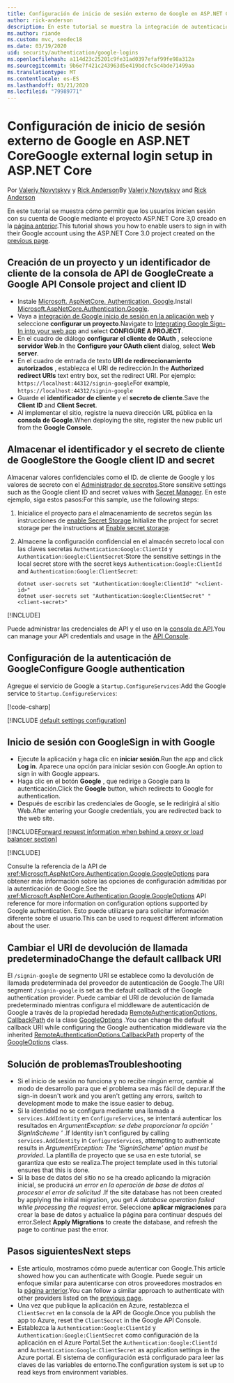 ```yaml
---
title: Configuración de inicio de sesión externo de Google en ASP.NET Core
author: rick-anderson
description: En este tutorial se muestra la integración de autenticación de usuario de la cuenta de Google en una aplicación de ASP.NET Core existente.
ms.author: riande
ms.custom: mvc, seodec18
ms.date: 03/19/2020
uid: security/authentication/google-logins
ms.openlocfilehash: a114d23c25201c9fe31ad0397efaf99fe98a312a
ms.sourcegitcommit: 9b6e7f421c243963d5e419bdcfc5c4bde71499aa
ms.translationtype: MT
ms.contentlocale: es-ES
ms.lasthandoff: 03/21/2020
ms.locfileid: "79989771"
---
```

# <a name="google-external-login-setup-in-aspnet-core"></a><span data-ttu-id="83980-103">Configuración de inicio de sesión externo de Google en ASP.NET Core</span><span class="sxs-lookup"><span data-stu-id="83980-103">Google external login setup in ASP.NET Core</span></span>

<span data-ttu-id="83980-104">Por [Valeriy Novytskyy](https://github.com/01binary) y [Rick Anderson](https://twitter.com/RickAndMSFT)</span><span class="sxs-lookup"><span data-stu-id="83980-104">By [Valeriy Novytskyy](https://github.com/01binary) and [Rick Anderson](https://twitter.com/RickAndMSFT)</span></span>

<span data-ttu-id="83980-105">En este tutorial se muestra cómo permitir que los usuarios inicien sesión con su cuenta de Google mediante el proyecto ASP.NET Core 3,0 creado en la [página anterior](xref:security/authentication/social/index).</span><span class="sxs-lookup"><span data-stu-id="83980-105">This tutorial shows you how to enable users to sign in with their Google account using the ASP.NET Core 3.0 project created on the [previous page](xref:security/authentication/social/index).</span></span>

## <a name="create-a-google-api-console-project-and-client-id"></a><span data-ttu-id="83980-106">Creación de un proyecto y un identificador de cliente de la consola de API de Google</span><span class="sxs-lookup"><span data-stu-id="83980-106">Create a Google API Console project and client ID</span></span>

* <span data-ttu-id="83980-107">Instale [Microsoft. AspNetCore. Authentication. Google](https://www.nuget.org/packages/Microsoft.AspNetCore.Authentication.Google).</span><span class="sxs-lookup"><span data-stu-id="83980-107">Install [Microsoft.AspNetCore.Authentication.Google](https://www.nuget.org/packages/Microsoft.AspNetCore.Authentication.Google).</span></span>
* <span data-ttu-id="83980-108">Vaya a [integración de Google inicio de sesión en la aplicación web](https://developers.google.com/identity/sign-in/web/devconsole-project) y seleccione **configurar un proyecto**.</span><span class="sxs-lookup"><span data-stu-id="83980-108">Navigate to [Integrating Google Sign-In into your web app](https://developers.google.com/identity/sign-in/web/devconsole-project) and select **CONFIGURE A PROJECT**.</span></span>
* <span data-ttu-id="83980-109">En el cuadro de diálogo **configurar el cliente de OAuth** , seleccione **servidor Web**.</span><span class="sxs-lookup"><span data-stu-id="83980-109">In the **Configure your OAuth client** dialog, select **Web server**.</span></span>
* <span data-ttu-id="83980-110">En el cuadro de entrada de texto **URI de redireccionamiento autorizados** , establezca el URI de redirección.</span><span class="sxs-lookup"><span data-stu-id="83980-110">In the **Authorized redirect URIs** text entry box, set the redirect URI.</span></span> <span data-ttu-id="83980-111">Por ejemplo: `https://localhost:44312/signin-google`</span><span class="sxs-lookup"><span data-stu-id="83980-111">For example, `https://localhost:44312/signin-google`</span></span>
* <span data-ttu-id="83980-112">Guarde el **identificador de cliente** y el **secreto de cliente**.</span><span class="sxs-lookup"><span data-stu-id="83980-112">Save the **Client ID** and **Client Secret**.</span></span>
* <span data-ttu-id="83980-113">Al implementar el sitio, registre la nueva dirección URL pública en la **consola de Google**.</span><span class="sxs-lookup"><span data-stu-id="83980-113">When deploying the site, register the new public url from the **Google Console**.</span></span>

## <a name="store-the-google-client-id-and-secret"></a><span data-ttu-id="83980-114">Almacenar el identificador y el secreto de cliente de Google</span><span class="sxs-lookup"><span data-stu-id="83980-114">Store the Google client ID and secret</span></span>

<span data-ttu-id="83980-115">Almacenar valores confidenciales como el ID. de cliente de Google y los valores de secreto con el [Administrador de secretos](xref:security/app-secrets).</span><span class="sxs-lookup"><span data-stu-id="83980-115">Store sensitive settings such as the Google client ID and secret values with [Secret Manager](xref:security/app-secrets).</span></span> <span data-ttu-id="83980-116">En este ejemplo, siga estos pasos:</span><span class="sxs-lookup"><span data-stu-id="83980-116">For this sample, use the following steps:</span></span>

1. <span data-ttu-id="83980-117">Inicialice el proyecto para el almacenamiento de secretos según las instrucciones de [enable Secret Storage](xref:security/app-secrets#enable-secret-storage).</span><span class="sxs-lookup"><span data-stu-id="83980-117">Initialize the project for secret storage per the instructions at [Enable secret storage](xref:security/app-secrets#enable-secret-storage).</span></span>
1. <span data-ttu-id="83980-118">Almacene la configuración confidencial en el almacén secreto local con las claves secretas `Authentication:Google:ClientId` y `Authentication:Google:ClientSecret`:</span><span class="sxs-lookup"><span data-stu-id="83980-118">Store the sensitive settings in the local secret store with the secret keys `Authentication:Google:ClientId` and `Authentication:Google:ClientSecret`:</span></span>

    ```dotnetcli
    dotnet user-secrets set "Authentication:Google:ClientId" "<client-id>"
    dotnet user-secrets set "Authentication:Google:ClientSecret" "<client-secret>"
    ```

[!INCLUDE[](~/includes/environmentVarableColon.md)]

<span data-ttu-id="83980-119">Puede administrar las credenciales de API y el uso en la [consola de API](https://console.developers.google.com/apis/dashboard).</span><span class="sxs-lookup"><span data-stu-id="83980-119">You can manage your API credentials and usage in the [API Console](https://console.developers.google.com/apis/dashboard).</span></span>

## <a name="configure-google-authentication"></a><span data-ttu-id="83980-120">Configuración de la autenticación de Google</span><span class="sxs-lookup"><span data-stu-id="83980-120">Configure Google authentication</span></span>

<span data-ttu-id="83980-121">Agregue el servicio de Google a `Startup.ConfigureServices`:</span><span class="sxs-lookup"><span data-stu-id="83980-121">Add the Google service to `Startup.ConfigureServices`:</span></span>

[!code-csharp[](~/security/authentication/social/social-code/3.x/StartupGoogle3x.cs?highlight=11-19)]

[!INCLUDE [default settings configuration](includes/default-settings2-2.md)]

## <a name="sign-in-with-google"></a><span data-ttu-id="83980-122">Inicio de sesión con Google</span><span class="sxs-lookup"><span data-stu-id="83980-122">Sign in with Google</span></span>

* <span data-ttu-id="83980-123">Ejecute la aplicación y haga clic en **iniciar sesión**.</span><span class="sxs-lookup"><span data-stu-id="83980-123">Run the app and click **Log in**.</span></span> <span data-ttu-id="83980-124">Aparece una opción para iniciar sesión con Google.</span><span class="sxs-lookup"><span data-stu-id="83980-124">An option to sign in with Google appears.</span></span>
* <span data-ttu-id="83980-125">Haga clic en el botón **Google** , que redirige a Google para la autenticación.</span><span class="sxs-lookup"><span data-stu-id="83980-125">Click the **Google** button, which redirects to Google for authentication.</span></span>
* <span data-ttu-id="83980-126">Después de escribir las credenciales de Google, se le redirigirá al sitio Web.</span><span class="sxs-lookup"><span data-stu-id="83980-126">After entering your Google credentials, you are redirected back to the web site.</span></span>

[!INCLUDE[Forward request information when behind a proxy or load balancer section](includes/forwarded-headers-middleware.md)]

[!INCLUDE[](includes/chain-auth-providers.md)]

<span data-ttu-id="83980-127">Consulte la referencia de la API de <xref:Microsoft.AspNetCore.Authentication.Google.GoogleOptions> para obtener más información sobre las opciones de configuración admitidas por la autenticación de Google.</span><span class="sxs-lookup"><span data-stu-id="83980-127">See the <xref:Microsoft.AspNetCore.Authentication.Google.GoogleOptions> API reference for more information on configuration options supported by Google authentication.</span></span> <span data-ttu-id="83980-128">Esto puede utilizarse para solicitar información diferente sobre el usuario.</span><span class="sxs-lookup"><span data-stu-id="83980-128">This can be used to request different information about the user.</span></span>

## <a name="change-the-default-callback-uri"></a><span data-ttu-id="83980-129">Cambiar el URI de devolución de llamada predeterminado</span><span class="sxs-lookup"><span data-stu-id="83980-129">Change the default callback URI</span></span>

<span data-ttu-id="83980-130">El `/signin-google` de segmento URI se establece como la devolución de llamada predeterminada del proveedor de autenticación de Google.</span><span class="sxs-lookup"><span data-stu-id="83980-130">The URI segment `/signin-google` is set as the default callback of the Google authentication provider.</span></span> <span data-ttu-id="83980-131">Puede cambiar el URI de devolución de llamada predeterminado mientras configura el middleware de autenticación de Google a través de la propiedad heredada [RemoteAuthenticationOptions. CallbackPath](/dotnet/api/microsoft.aspnetcore.authentication.remoteauthenticationoptions.callbackpath) de la clase [GoogleOptions](/dotnet/api/microsoft.aspnetcore.authentication.google.googleoptions) .</span><span class="sxs-lookup"><span data-stu-id="83980-131">You can change the default callback URI while configuring the Google authentication middleware via the inherited [RemoteAuthenticationOptions.CallbackPath](/dotnet/api/microsoft.aspnetcore.authentication.remoteauthenticationoptions.callbackpath) property of the [GoogleOptions](/dotnet/api/microsoft.aspnetcore.authentication.google.googleoptions) class.</span></span>

## <a name="troubleshooting"></a><span data-ttu-id="83980-132">Solución de problemas</span><span class="sxs-lookup"><span data-stu-id="83980-132">Troubleshooting</span></span>

* <span data-ttu-id="83980-133">Si el inicio de sesión no funciona y no recibe ningún error, cambie al modo de desarrollo para que el problema sea más fácil de depurar.</span><span class="sxs-lookup"><span data-stu-id="83980-133">If the sign-in doesn't work and you aren't getting any errors, switch to development mode to make the issue easier to debug.</span></span>
* <span data-ttu-id="83980-134">Si la identidad no se configura mediante una llamada a `services.AddIdentity` en `ConfigureServices`, se intentará autenticar los resultados en *ArgumentException: se debe proporcionar la opción ' SignInScheme '* .</span><span class="sxs-lookup"><span data-stu-id="83980-134">If Identity isn't configured by calling `services.AddIdentity` in `ConfigureServices`, attempting to authenticate results in *ArgumentException: The 'SignInScheme' option must be provided*.</span></span> <span data-ttu-id="83980-135">La plantilla de proyecto que se usa en este tutorial, se garantiza que esto se realiza.</span><span class="sxs-lookup"><span data-stu-id="83980-135">The project template used in this tutorial ensures that this is done.</span></span>
* <span data-ttu-id="83980-136">Si la base de datos del sitio no se ha creado aplicando la migración inicial, se producirá *un error en la operación de base de datos al procesar el error de solicitud* .</span><span class="sxs-lookup"><span data-stu-id="83980-136">If the site database has not been created by applying the initial migration, you get *A database operation failed while processing the request* error.</span></span> <span data-ttu-id="83980-137">Seleccione **aplicar migraciones** para crear la base de datos y actualice la página para continuar después del error.</span><span class="sxs-lookup"><span data-stu-id="83980-137">Select **Apply Migrations** to create the database, and refresh the page to continue past the error.</span></span>

## <a name="next-steps"></a><span data-ttu-id="83980-138">Pasos siguientes</span><span class="sxs-lookup"><span data-stu-id="83980-138">Next steps</span></span>

* <span data-ttu-id="83980-139">Este artículo, mostramos cómo puede autenticar con Google.</span><span class="sxs-lookup"><span data-stu-id="83980-139">This article showed how you can authenticate with Google.</span></span> <span data-ttu-id="83980-140">Puede seguir un enfoque similar para autenticarse con otros proveedores mostrados en la [página anterior](xref:security/authentication/social/index).</span><span class="sxs-lookup"><span data-stu-id="83980-140">You can follow a similar approach to authenticate with other providers listed on the [previous page](xref:security/authentication/social/index).</span></span>
* <span data-ttu-id="83980-141">Una vez que publique la aplicación en Azure, restablezca el `ClientSecret` en la consola de la API de Google.</span><span class="sxs-lookup"><span data-stu-id="83980-141">Once you publish the app to Azure, reset the `ClientSecret` in the Google API Console.</span></span>
* <span data-ttu-id="83980-142">Establezca la `Authentication:Google:ClientId` y `Authentication:Google:ClientSecret` como configuración de la aplicación en el Azure Portal.</span><span class="sxs-lookup"><span data-stu-id="83980-142">Set the `Authentication:Google:ClientId` and `Authentication:Google:ClientSecret` as application settings in the Azure portal.</span></span> <span data-ttu-id="83980-143">El sistema de configuración está configurado para leer las claves de las variables de entorno.</span><span class="sxs-lookup"><span data-stu-id="83980-143">The configuration system is set up to read keys from environment variables.</span></span>
